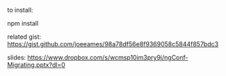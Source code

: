 to install:

npm install

related gist: https://gist.github.com/joeeames/98a78df56e8f9369058c5844f857bdc3

slides: https://www.dropbox.com/s/wcmsp10im3pry9j/ngConf-Migrating.pptx?dl=0
